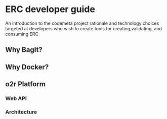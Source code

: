 # ERC developer guide

An introduction to the codemeta project rationale and technology choices targeted at developers who wish to create tools for creating,validating, and consuming ERC

## Why BagIt?


## Why Docker?

## o2r Platform

### Web API

### Architecture

